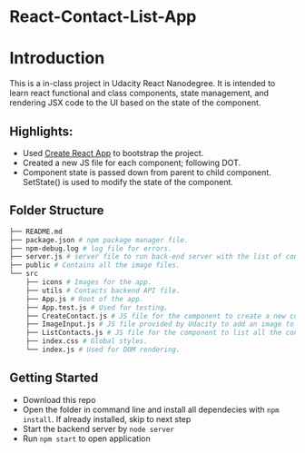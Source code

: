 # React-Contact-List-App


# Introduction

This is a in-class project in Udacity React Nanodegree. It is intended to learn react functional and class components, state management, and rendering JSX code to the UI based on the state of the component.

## Highlights:

* Used [Create React App](https://github.com/facebookincubator/create-react-app) to bootstrap the project.
* Created a new JS file for each component; following DOT.
* Component state is passed down from parent to child component. SetState() is used to modify the state of the component.

## Folder Structure
```bash
├── README.md
├── package.json # npm package manager file. 
├── npm-debug.log # log file for errors.
├── server.js # server file to run back-end server with the list of contacts. 
├── public # Contains all the image files.
└── src
    ├── icons # Images for the app.
    ├── utils # Contacts backend API file.
    ├── App.js # Root of the app.
    ├── App.test.js # Used for testing.
    ├── CreateContact.js # JS file for the component to create a new contact.
    ├── ImageInput.js # JS file provided by Udacity to add an image to the contact.
    ├── ListContacts.js # JS file for the component to list all the contacts - by default or by filter.
    ├── index.css # Global styles.
    └── index.js # Used for DOM rendering.
```

## Getting Started

* Download this repo
* Open the folder in command line and install all dependecies with `npm install`. If already installed, skip to next step
* Start the backend server by `node server`
* Run `npm start` to open application




